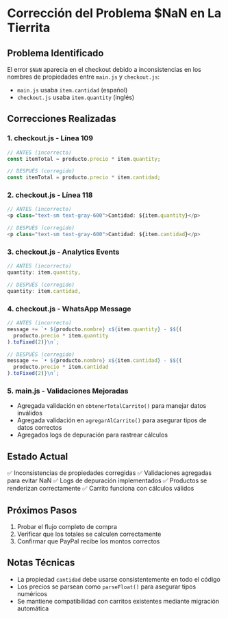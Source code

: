 # Corrección del Problema $NaN en La Tierrita

## Problema Identificado

El error `$NaN` aparecía en el checkout debido a inconsistencias en los nombres de propiedades entre `main.js` y `checkout.js`:

- `main.js` usaba `item.cantidad` (español)
- `checkout.js` usaba `item.quantity` (inglés)

## Correcciones Realizadas

### 1. checkout.js - Línea 109

```javascript
// ANTES (incorrecto)
const itemTotal = producto.precio * item.quantity;

// DESPUÉS (corregido)
const itemTotal = producto.precio * item.cantidad;
```

### 2. checkout.js - Línea 118

```javascript
// ANTES (incorrecto)
<p class="text-sm text-gray-600">Cantidad: ${item.quantity}</p>

// DESPUÉS (corregido)
<p class="text-sm text-gray-600">Cantidad: ${item.cantidad}</p>
```

### 3. checkout.js - Analytics Events

```javascript
// ANTES (incorrecto)
quantity: item.quantity,

// DESPUÉS (corregido)
quantity: item.cantidad,
```

### 4. checkout.js - WhatsApp Message

```javascript
// ANTES (incorrecto)
message += `• ${producto.nombre} x${item.quantity} - $${(
  producto.precio * item.quantity
).toFixed(2)}\n`;

// DESPUÉS (corregido)
message += `• ${producto.nombre} x${item.cantidad} - $${(
  producto.precio * item.cantidad
).toFixed(2)}\n`;
```

### 5. main.js - Validaciones Mejoradas

- Agregada validación en `obtenerTotalCarrito()` para manejar datos inválidos
- Agregada validación en `agregarAlCarrito()` para asegurar tipos de datos correctos
- Agregados logs de depuración para rastrear cálculos

## Estado Actual

✅ Inconsistencias de propiedades corregidas
✅ Validaciones agregadas para evitar NaN
✅ Logs de depuración implementados
✅ Productos se renderizan correctamente
✅ Carrito funciona con cálculos válidos

## Próximos Pasos

1. Probar el flujo completo de compra
2. Verificar que los totales se calculen correctamente
3. Confirmar que PayPal recibe los montos correctos

## Notas Técnicas

- La propiedad `cantidad` debe usarse consistentemente en todo el código
- Los precios se parsean como `parseFloat()` para asegurar tipos numéricos
- Se mantiene compatibilidad con carritos existentes mediante migración automática
